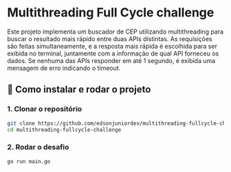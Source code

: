 # Multithreading Full Cycle challenge

Este projeto implementa um buscador de CEP utilizando multithreading para buscar o resultado mais rápido entre duas APIs distintas. As requisições são feitas simultaneamente, e a resposta mais rápida é escolhida para ser exibida no terminal, juntamente com a informação de qual API forneceu os dados. Se nenhuma das APIs responder em até 1 segundo, é exibida uma mensagem de erro indicando o timeout.

## 🚧 Como instalar e rodar o projeto

### 1. Clonar o repositório

```bash
git clone https://github.com/edsonjuniordev/multithreading-fullcycle-challenge.git
cd multithreading-fullcycle-challenge
```

### 2. Rodar o desafio

```bash
go run main.go
```